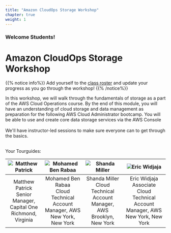 ```yaml
---
title: "Amazon CloudOps Storage Workshop"
chapter: true
weight: 1
---
```


### Welcome Students!

# Amazon CloudOps Storage Workshop

{{% notice info%}}
Add yourself to the [class roster](https://docs.google.com/spreadsheets/d/1xxHMJ_m2R-VvTCkJWQvTv6I2geRETGq9m9ezoIEyBxw/edit?usp=sharing) and update your progress as you go through the workshop!
{{% /notice%}}


In this workshop, we will walk through the fundamentals of storage as a part of the AWS Cloud Operations course.
By the end of this module, you will have an understanding of cloud storage and data management as preparation for the
following AWS Cloud Administrator bootcamp.  You will be able to use and create core data storage services via the 
AWS Console
<br>
<br>
We'll have instructor-led sessions to make sure everyone can to get through the basics.

<br>
Your Tourguides:

| ![Matthew Patrick](/images/pamatthew.png?height=250px&classes=shadow,border) | ![Mohamed Ben Rabaa](/images/bemohamed.png?height=250px&classes=shadow,border) | ![Shanda Miller](/images/mishanda.png?height=250px&classes=shadow,border) | ![Eric Widjaja](/images/wieric.png?height=250px&classes=shadow,border) |
|----------------------------------------|----------------------------------------|----------------------------------------|----------------------------------------|
| <center>Matthew Patrick<br>Senior Manager, Capital One<br>Richmond, Virginia</center> | <center>Mohamed Ben Rabaa<br>Cloud Technical Account Manager, AWS<br>New York, New York</center> | <center>Shanda Miller<br>Cloud Technical Account Manager, AWS<br>Brooklyn, New York</center> | <center>Eric Widjaja<br>Associate Cloud Technical Account Manager, AWS<br>New York, New York</center> |
